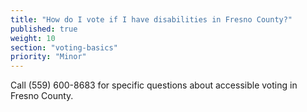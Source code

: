 ```yaml
---
title: "How do I vote if I have disabilities in Fresno County?"
published: true
weight: 10
section: "voting-basics"
priority: "Minor"
---
```


Call (559) 600-8683 for specific questions about accessible voting in Fresno County.  
